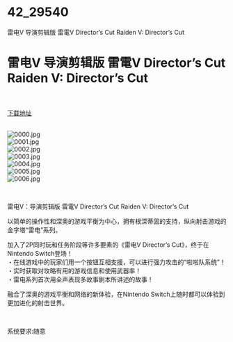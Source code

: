 # 42_29540
雷电V 导演剪辑版 雷電V Director’s Cut Raiden V: Director’s Cut
# 雷电V 导演剪辑版 雷電V Director’s Cut Raiden V: Director’s Cut
 <br/></br>
[下载地址](https://www.switch520.cc/article/29540 "下载地址")
<br/></br>

<p><img title="0000.jpg" src="https://www.switch520.cc/muke_img/2022_04_12_66cf32e67ecf4.jpg" alt="0000.jpg"><br>
<img title="0001.jpg" src="https://www.switch520.cc/muke_img/2022_04_12_2f7d1ab1c2b3b.jpg" alt="0001.jpg"><br>
<img title="0002.jpg" src="https://www.switch520.cc/muke_img/2022_04_12_960db2aea7c26.jpg" alt="0002.jpg"><br>
<img title="0003.jpg" src="https://www.switch520.cc/muke_img/2022_04_12_a6ae97e2c3726.jpg" alt="0003.jpg"><br>
<img title="0004.jpg" src="https://www.switch520.cc/muke_img/2022_04_12_dd3becfeef901.jpg" alt="0004.jpg"><br>
<img title="0005.jpg" src="https://www.switch520.cc/muke_img/2022_04_12_8534df2821947.jpg" alt="0005.jpg"><br>
<img title="0006.jpg" src="https://www.switch520.cc/muke_img/2022_04_12_8aaac13b75598.jpg" alt="0006.jpg"></p>
<p>&nbsp;</p>
<p>雷电V：导演剪辑版 雷電V Director’s Cut Raiden V: Director’s Cut</p>
<p>以简单的操作性和深奥的游戏平衡为中心，拥有根深蒂固的支持，纵向射击游戏的金字塔“雷电”系列。</p>
<p>加入了2P同时玩和任务阶段等许多要素的《雷电V Director’s Cut》，终于在Nintendo Switch登场！<br>
・在线游戏中的玩家们用一个按钮互相支援，可以进行强力攻击的“啦啦队系统”！<br>
・实时获取对攻略有用的游戏信息和使用武器率！<br>
・雷电系列首次用全声表现多故事剧本所讲述的故事！</p>
<p>融合了深奥的游戏平衡和网络的新体验，在Nintendo Switch上随时都可以体验到更加进化的射击世界。</p>
<p>&nbsp;</p>
<p>系统要求:随意</p>




